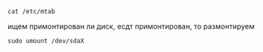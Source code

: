 

```
cat /etc/mtab
```

ищем примонтирован ли диск, есдт примонтирован, то размонтируем

```
sudo umount /dev/sdaX
``` 